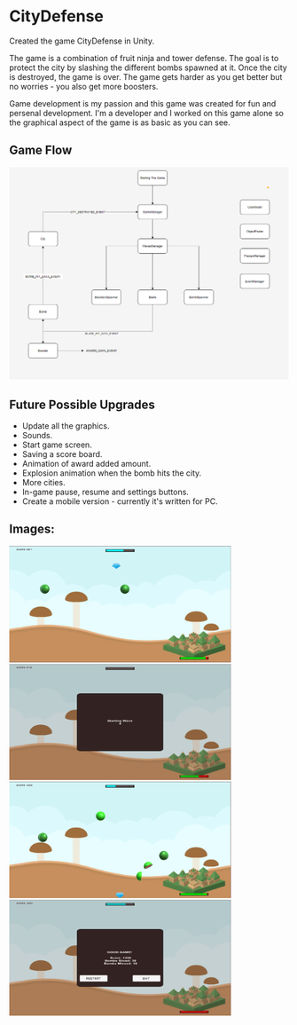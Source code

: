 # CityDefense
Created the game CityDefense in Unity.

The game is a combination of fruit ninja and tower defense.
The goal is to protect the city by slashing the different bombs spawned at it.
Once the city is destroyed, the game is over.
The game gets harder as you get better but no worries - you also get more boosters.

Game development is my passion and this game was created for fun and persenal development.
I'm a developer and I worked on this game alone so the graphical aspect of the game is as basic as you can see.


## Game Flow
<img  src="Images/CityDefense9.png" width="1000" >



## Future Possible Upgrades
- Update all the graphics.
- Sounds.
- Start game screen.
- Saving a score board.
- Animation of award added amount.
- Explosion animation when the bomb hits the city.
- More cities.
- In-game pause, resume and settings buttons.
- Create a mobile version - currently it's written for PC.

##  Images:
<img  src="Images/CityDefense2.png" width="400" >
<img  src="Images/CityDefense3.png" width="400" >
<img  src="Images/CityDefense4.png" width="400" >
<img  src="Images/CityDefense5.png" width="400" >
